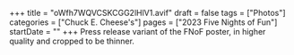 +++
title = "oWfh7WQVCSKCGG2lHlV1.avif"
draft = false
tags = ["Photos"]
categories = ["Chuck E. Cheese's"]
pages = ["2023 Five Nights of Fun"]
startDate = ""
+++
Press release variant of the FNoF poster, in higher quality and cropped to be thinner.
